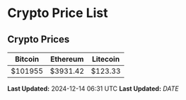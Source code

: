 # Crypto Price List

## Crypto Prices
| Bitcoin | Ethereum | Litecoin |
| ------- | -------- | -------- |
| $101955 | $3931.42 | $123.33 |
**Last Updated:** 2024-12-14 06:31 UTC
**Last Updated:** $DATE$
